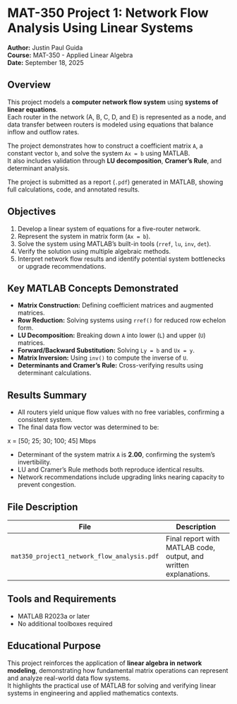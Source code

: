 # MAT-350 Project 1: Network Flow Analysis Using Linear Systems

**Author:** Justin Paul Guida  
**Course:** MAT-350 - Applied Linear Algebra  
**Date:** September 18, 2025  


## Overview
This project models a **computer network flow system** using **systems of linear equations**.  
Each router in the network (A, B, C, D, and E) is represented as a node, and data transfer between routers is modeled using equations that balance inflow and outflow rates.

The project demonstrates how to construct a coefficient matrix `A`, a constant vector `b`, and solve the system `Ax = b` using MATLAB.  
It also includes validation through **LU decomposition**, **Cramer’s Rule**, and determinant analysis.

The project is submitted as a report (`.pdf`) generated in MATLAB, showing full calculations, code, and annotated results.



## Objectives
1. Develop a linear system of equations for a five-router network.  
2. Represent the system in matrix form (`Ax = b`).  
3. Solve the system using MATLAB’s built-in tools (`rref`, `lu`, `inv`, `det`).  
4. Verify the solution using multiple algebraic methods.  
5. Interpret network flow results and identify potential system bottlenecks or upgrade recommendations.


## Key MATLAB Concepts Demonstrated
- **Matrix Construction:** Defining coefficient matrices and augmented matrices.  
- **Row Reduction:** Solving systems using `rref()` for reduced row echelon form.  
- **LU Decomposition:** Breaking down `A` into lower (`L`) and upper (`U`) matrices.  
- **Forward/Backward Substitution:** Solving `Ly = b` and `Ux = y`.  
- **Matrix Inversion:** Using `inv()` to compute the inverse of `U`.  
- **Determinants and Cramer’s Rule:** Cross-verifying results using determinant calculations.



## Results Summary
- All routers yield unique flow values with no free variables, confirming a consistent system.  
- The final data flow vector was determined to be:

x = [50; 25; 30; 100; 45] Mbps

- Determinant of the system matrix `A` is **2.00**, confirming the system’s invertibility.  
- LU and Cramer’s Rule methods both reproduce identical results.  
- Network recommendations include upgrading links nearing capacity to prevent congestion.



## File Description
| File | Description |
|------|--------------|
| `mat350_project1_network_flow_analysis.pdf` | Final report with MATLAB code, output, and written explanations. |



## Tools and Requirements
- MATLAB R2023a or later  
- No additional toolboxes required  


## Educational Purpose
This project reinforces the application of **linear algebra in network modeling**, demonstrating how fundamental matrix operations can represent and analyze real-world data flow systems.  
It highlights the practical use of MATLAB for solving and verifying linear systems in engineering and applied mathematics contexts.

